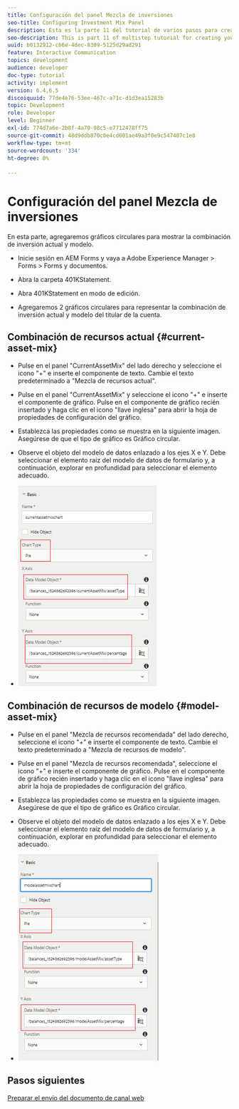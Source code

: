 ```yaml
---
title: Configuración del panel Mezcla de inversiones
seo-title: Configuring Investment Mix Panel
description: Esta es la parte 11 del tutorial de varios pasos para crear su primer documento de comunicaciones interactivas. En esta parte, añadiremos gráficos circulares para mostrar la combinación de inversión actual y modelo.
seo-description: This is part 11 of multistep tutorial for creating your first interactive communications document.In this part, we will add pie charts to display the current and model investment mix.
uuid: b0132912-cb6e-4dec-8309-5125d29ad291
feature: Interactive Communication
topics: development
audience: developer
doc-type: tutorial
activity: implement
version: 6.4,6.5
discoiquuid: 77de4e76-53ee-467c-a71c-d1d3ea15283b
topic: Development
role: Developer
level: Beginner
exl-id: 774d7a6e-2b8f-4a70-98c5-e7712478ff75
source-git-commit: 48d9ddb870c0e4cd001ae49a3f0e9c547407c1e8
workflow-type: tm+mt
source-wordcount: '334'
ht-degree: 0%

---
```


# Configuración del panel Mezcla de inversiones

En esta parte, agregaremos gráficos circulares para mostrar la combinación de inversión actual y modelo.

* Inicie sesión en AEM Forms y vaya a Adobe Experience Manager > Forms > Forms y documentos.

* Abra la carpeta 401KStatement.

* Abra 401KStatement en modo de edición.

* Agregaremos 2 gráficos circulares para representar la combinación de inversión actual y modelo del titular de la cuenta.

## Combinación de recursos actual {#current-asset-mix}

* Pulse en el panel &quot;CurrentAssetMix&quot; del lado derecho y seleccione el icono &quot;+&quot; e inserte el componente de texto. Cambie el texto predeterminado a &quot;Mezcla de recursos actual&quot;.

* Pulse en el panel &quot;CurrentAssetMix&quot; y seleccione el icono &quot;+&quot; e inserte el componente de gráfico. Pulse en el componente de gráfico recién insertado y haga clic en el icono &quot;llave inglesa&quot; para abrir la hoja de propiedades de configuración del gráfico.

* Establezca las propiedades como se muestra en la siguiente imagen. Asegúrese de que el tipo de gráfico es Gráfico circular.

* Observe el objeto del modelo de datos enlazado a los ejes X e Y. Debe seleccionar el elemento raíz del modelo de datos de formulario y, a continuación, explorar en profundidad para seleccionar el elemento adecuado.

* ![currentassetmix](assets/currentassetmixchart.png)

## Combinación de recursos de modelo {#model-asset-mix}

* Pulse en el panel &quot;Mezcla de recursos recomendada&quot; del lado derecho, seleccione el icono &quot;+&quot; e inserte el componente de texto. Cambie el texto predeterminado a &quot;Mezcla de recursos de modelo&quot;.

* Pulse en el panel &quot;Mezcla de recursos recomendada&quot;, seleccione el icono &quot;+&quot; e inserte el componente de gráfico. Pulse en el componente de gráfico recién insertado y haga clic en el icono &quot;llave inglesa&quot; para abrir la hoja de propiedades de configuración del gráfico.

* Establezca las propiedades como se muestra en la siguiente imagen. Asegúrese de que el tipo de gráfico es Gráfico circular.

* Observe el objeto del modelo de datos enlazado a los ejes X e Y. Debe seleccionar el elemento raíz del modelo de datos de formulario y, a continuación, explorar en profundidad para seleccionar el elemento adecuado.

* ![assettype](assets/modelassettypechart.png)

## Pasos siguientes

[Preparar el envío del documento de canal web](./parttwelve.md)
